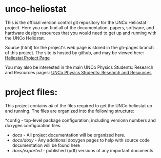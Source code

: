 unco-heliostat
==============
This is the official version control git repository for the UNCo Heliostat project. Here you can find all of the documentation, papers, software, and hardware design resources that you would need to get up and running with the UNCo Heliostat. 

Source (html) for the project's web page is stored in the gh-pages branch of this project. The site is hosted by github, and may be viewed here: [Heliostat Project Page](http://pack3754.github.com/unco-heliostat/index.html)

You may also be interested in the main UNCo Physics Students: Research and Resources pages: [UNCo Physics Students: Research and Resources](http://pack3754.github.com/unco-physics-research)


# project files:
This project contains _all_ of the files required to get the UNCo heliostat up
and running. The files are organized into the following structure:

*config - top-level package configuration, including versionn numbers and doxygen configuration files.
* *docs* - All project documentation will be organized here.
* *docs/doxy* - Any additional doxygen pages to help with source code documentation will be found here
* *docs/exported* - published (pdf) versions of any important documents
